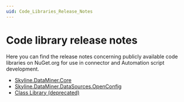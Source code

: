 ```yaml
---
uid: Code_Libraries_Release_Notes
---
```


# Code library release notes

Here you can find the release notes concerning publicly available code libraries on NuGet.org for use in connector and Automation script development.

- [Skyline.DataMiner.Core](xref:Skyline_DataMiner_Core_DataMinerSystem_Range_1.1)
- [Skyline.DataMiner.DataSources.OpenConfig](xref:Skyline_DataMiner_DataSources_OpenConfig_1.0.3)
- [Class Library (deprecated)](xref:ClassLibrary_Range_1.4)
